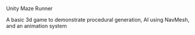 Unity Maze Runner

A basic 3d game to demonstrate procedural generation, AI using NavMesh, and an animation system
